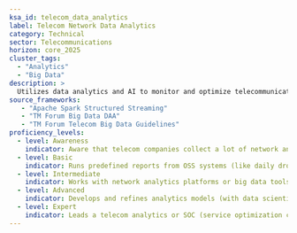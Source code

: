 ```yaml
---  
ksa_id: telecom_data_analytics  
label: Telecom Network Data Analytics  
category: Technical  
sector: Telecommunications  
horizon: core_2025  
cluster_tags:
  - "Analytics"
  - "Big Data"
description: >  
  Utilizes data analytics and AI to monitor and optimize telecommunication network performance and customer experience; analyzes large datasets from OSS/BSS, probes, and user devices to detect anomalies, predict outages or congestion, inform capacity planning, and personalize services (like dynamic quality adjustments or targeted network expansions).  
source_frameworks:
   - "Apache Spark Structured Streaming" 
   - "TM Forum Big Data DAA"
   - "TM Forum Telecom Big Data Guidelines"  
proficiency_levels:  
  - level: Awareness  
    indicator: Aware that telecom companies collect a lot of network and usage data; has seen simple network statistics charts (e.g., traffic by hour).  
  - level: Basic  
    indicator: Runs predefined reports from OSS systems (like daily drop-call rate, data throughput); flags obvious outliers to senior engineers; uses basic tools or scripts to query logs for known issues; builds Kafka topic; parses CDR; stores in HDFS.  
  - level: Intermediate  
    indicator: Works with network analytics platforms or big data tools to correlate metrics (e.g., linking cell congestion events with subscriber complaints); builds dashboards or uses ML-based systems that predict equipment faults or churn risk; contributes analysis insights during optimization meetings.  
  - level: Advanced  
    indicator: Develops and refines analytics models (with data scientist support) to proactively optimise the network (like an AI model to auto-tune parameters or suggest where to add capacity); uses TM Forum guidelines to govern data use and ensure interoperability; drives projects to improve KPI trends (latency, NPS scores) through data-driven actions; integrates real-time pipeline; ensures GDPR pseudonymisation; supports 10 Gbps ingest.  
  - level: Expert  
    indicator: Leads a telecom analytics or SOC (service optimization center) team; sets strategy for AI adoption in network ops; works with cross-functional leaders to leverage data for business decisions (like new product planning based on usage trends); possibly contributes to industry standards or publications on telecom analytics best practices.  
---  
```

